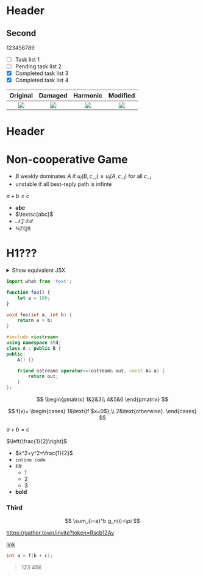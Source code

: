 # Header

## Second
123456789

- [ ] Task list 1
- [ ] Pending task list 2
- [x] Completed task list 3
- [x] Completed task list 4 

| Original | Damaged | Harmonic | Modified |
|:--------:|:--------:|:--------:|:--------:|
| ![](https://i.imgur.com/C6EXLCv.png) | ![](https://i.imgur.com/JSgyfOf.png) | ![](https://i.imgur.com/zHcVvkP.png) | ![](https://i.imgur.com/PchCkTX.png)

# Header

# Non-cooperative Game

- $B$ weakly dominates $A$ if $u_i(B,c_{-i})\geq u_i(A,c_{-i})$ for all $c_{-i}$
- unstable if all best-reply path is infinte

$a+b\neq c$

- $\textbf{abc}$
- $\textsc{abc}$
- $\mathcal{NZQR}$
- $\mathbb{NZQR}$

<h1>H1???</h1>

<details>
<summary>Show equivalent JSX</summary>

```js
<h1>
  Hello, <em>world</em>!
</h1>

console.log('what?!!!');
```

</details>

```js
import what from 'text';

function foo() {
    let a = 100;
}
```

```cpp
void foo(int a, int b) {
    return a + b;
}

#include <iostream>
using namespace std;
class A : public B {
public:
    A() {}

    friend ostream& operator<<(ostream& out, const A& a) {
        return out;
    }
};
```

$$
\begin{pmatrix}
1&2&3\\
4&5&6
\end{pmatrix}
$$

$$
f(x)=
\begin{cases}
1&\text{if $x=0$},\\
2&\text{otherwise}.
\end{cases}
$$

$a+b=c$

$\left(\frac{1}{2}\right)$

- $x^2+y^2=\frac{1}{2}$
- `inline code`
- *tilt*
    - 1
    - 2
    - 3
- **bold**

### Third

$$
\sum_{i=a}^b g_n(i)=\pi
$$

https://gather.town/invite?token=Rscb12Av

[link](https://gather.town/invite?token=Rscb12Av)

```cpp
int a = f(b + c);
```

> 123
> 456